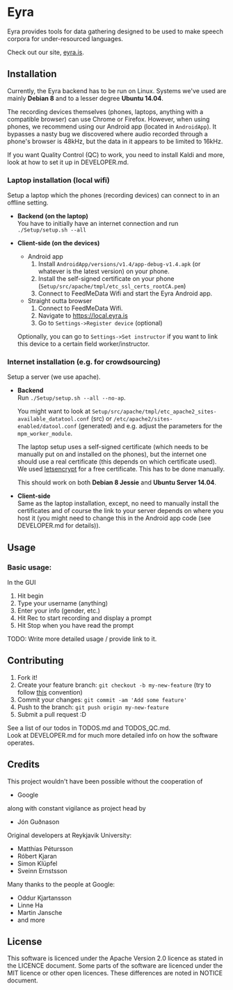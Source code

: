 # Eyra

Eyra provides tools for data gathering designed to be used to make speech corpora for under-resourced languages.  

Check out our site, [eyra.is](http://eyra.is/).

## Installation

Currently, the Eyra backend has to be run on Linux. Systems we've used are mainly **Debian 8** and to a lesser degree **Ubuntu 14.04**.

The recording devices themselves (phones, laptops, anything with a compatible browser) can use Chrome or Firefox. However, when using phones, we recommend using our Android app (located in `AndroidApp`). It bypasses a nasty bug we discovered where audio recorded through a phone's browser is 48kHz, but the data in it appears to be limited to 16kHz.
    
If you want Quality Control (QC) to work, you need to install Kaldi and more, look at how to set it up in DEVELOPER.md. 

### Laptop installation (local wifi)

Setup a laptop which the phones (recording devices) can connect to in an offline setting.

* **Backend (on the laptop)**  
    You have to initially have an internet connection and run  
    `./Setup/setup.sh --all`
    
* **Client-side (on the devices)**
    * Android app  
        1. Install `AndroidApp/versions/v1.4/app-debug-v1.4.apk` (or whatever is the latest version) on your phone.  
        2. Install the self-signed certificate on your phone (`Setup/src/apache/tmpl/etc_ssl_certs_rootCA.pem`)
        3. Connect to FeedMeData Wifi and start the Eyra Android app.
    * Straight outta browser  
        1. Connect to FeedMeData Wifi.
        2. Navigate to https://local.eyra.is
        3. Go to `Settings->Register device` (optional)
    
    Optionally, you can go to `Settings->Set instructor` if you want to link this device to a certain field worker/instructor.

### Internet installation (e.g. for crowdsourcing)

Setup a server (we use apache).

* **Backend**  
    Run `./Setup/setup.sh --all --no-ap`.

    You might want to look at `Setup/src/apache/tmpl/etc_apache2_sites-available_datatool.conf` (src) or `/etc/apache2/sites-enabled/datool.conf` (generated) and e.g. adjust the parameters for the `mpm_worker_module`.  

    The laptop setup uses a self-signed certificate (which needs to be manually put on and installed on the phones), but the internet one should use a real certificate (this depends on which certificate used). We used [letsencrypt](https://letsencrypt.org/) for a free certificate. This has to be done manually.
    
    This should work on both **Debian 8 Jessie** and **Ubuntu Server 14.04**.  
    
    
* **Client-side**  
    Same as the laptop installation, except, no need to manually install the certificates and of course the link to your server depends on where you host it (you might need to change this in the Android app code (see DEVELOPER.md for details)).
    

## Usage

### Basic usage:

In the GUI
1. Hit begin  
2. Type your username (anything)  
3. Enter your info (gender, etc.)
4. Hit Rec to start recording and display a prompt
5. Hit Stop when you have read the prompt


TODO: Write more detailed usage / provide link to it.


## Contributing

1. Fork it!
2. Create your feature branch: `git checkout -b my-new-feature` (try to follow [this](https://gist.github.com/dmglab/8402579#allowed-prefixes) convention)
3. Commit your changes: `git commit -am 'Add some feature'`
4. Push to the branch: `git push origin my-new-feature`
5. Submit a pull request :D

See a list of our todos in TODOS.md and TODOS_QC.md.  
Look at DEVELOPER.md for much more detailed info on how the software operates.


## Credits

This project wouldn't have been possible without the cooperation of 

* Google

along with constant vigilance as project head by

* Jón Guðnason

Original developers at Reykjavik University:

* Matthías Pétursson  
* Róbert Kjaran  
* Simon Klüpfel  
* Sveinn Ernstsson  

Many thanks to the people at Google:

* Oddur Kjartansson  
* Linne Ha  
* Martin Jansche  
* and more  


## License

This software is licenced under the Apache Version 2.0 licence as stated in the LICENCE document. Some parts of the software are licenced under the MIT licence or other open licences. These differences are noted in NOTICE document.